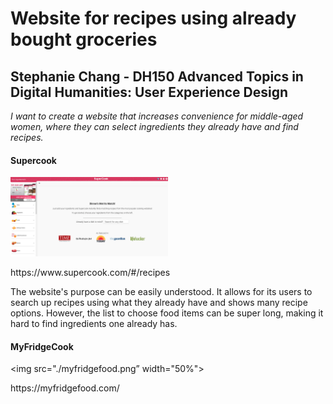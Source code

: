 # Website for recipes using already bought groceries
## Stephanie Chang - DH150 Advanced Topics in Digital Humanities: User Experience Design
*I want to create a website that increases convenience for middle-aged women, where they can select ingredients they already have and find recipes.*  

#### **Supercook**
<img src="./supercook.png" width="50%">
<p> https://www.supercook.com/#/recipes </p>
<p> The website's purpose can be easily understood. It allows for its users to search up recipes using what they already have and shows many recipe options. However, the list to choose food items can be super long, making it hard to find ingredients one already has. 


#### **MyFridgeCook**
<img src="./myfridgefood.png” width="50%">
<p> https://myfridgefood.com/ </p>
